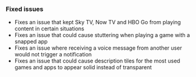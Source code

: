 ### Fixed issues
- Fixes an issue that kept Sky TV, Now TV and HBO Go from playing content in certain situations
- Fixes an issue that could cause stuttering when playing a game with a snapped app
- Fixes an issue where receiving a voice message from another user would not trigger a notification
- Fixes an issue that could cause description tiles for the most used games and apps to appear solid instead of transparent